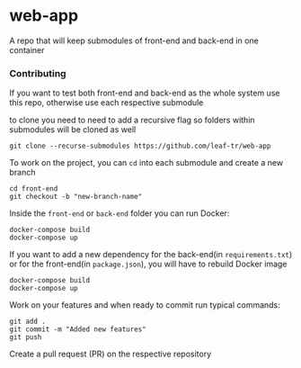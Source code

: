 # web-app
A repo that will keep submodules of front-end and back-end in one container

### Contributing
If you want to test both front-end and back-end as the whole system use this repo, otherwise use each respective submodule

to clone you need to need to add a recursive flag so folders within submodules will be cloned as well

`git clone --recurse-submodules https://github.com/leaf-tr/web-app`

To work on the project, you can `cd` into each submodule and create a new branch
```
cd front-end
git checkout -b "new-branch-name"
```

Inside the `front-end` or `back-end` folder you can run Docker:
```
docker-compose build
docker-compose up
```

If you want to add a new dependency for the back-end(in `requirements.txt`) or for the front-end(in `package.json`), you will have to rebuild Docker image
```
docker-compose build
docker-compose up
```

Work on your features and when ready to commit run typical commands:
```
git add .
git commit -m "Added new features"
git push
```
Create a pull request (PR) on the respective repository

